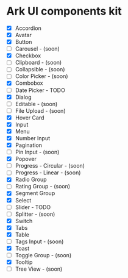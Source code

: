 # Ark UI components kit

- [x] Accordion
- [x] Avatar
- [x] Button
- [ ] Carousel - (soon)
- [x] Checkbox
- [ ] Clipboard - (soon)
- [ ] Collapsible - (soon)
- [ ] Color Picker - (soon)
- [x] Combobox
- [ ] Date Picker - TODO
- [x] Dialog
- [ ] Editable - (soon)
- [ ] File Upload - (soon)
- [x] Hover Card
- [x] Input
- [x] Menu
- [x] Number Input
- [x] Pagination
- [ ] Pin Input - (soon)
- [x] Popover
- [ ] Progress - Circular - (soon)
- [ ] Progress - Linear - (soon)
- [x] Radio Group
- [ ] Rating Group - (soon)
- [x] Segment Group
- [x] Select
- [ ] Slider - TODO
- [ ] Splitter - (soon)
- [x] Switch
- [x] Tabs
- [x] Table
- [ ] Tags Input - (soon)
- [x] Toast
- [ ] Toggle Group - (soon)
- [x] Tooltip
- [ ] Tree View - (soon)
